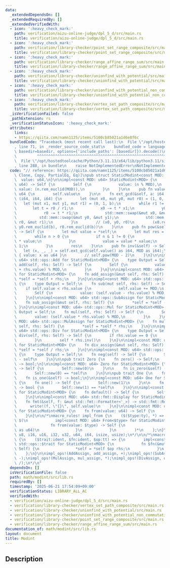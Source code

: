 ```yaml
---
data:
  _extendedDependsOn: []
  _extendedRequiredBy: []
  _extendedVerifiedWith:
  - icon: ':heavy_check_mark:'
    path: verification/aizu-online-judge/dpl_5_d/src/main.rs
    title: verification/aizu-online-judge/dpl_5_d/src/main.rs
  - icon: ':heavy_check_mark:'
    path: verification/library-checker/point_set_range_composite/src/main.rs
    title: verification/library-checker/point_set_range_composite/src/main.rs
  - icon: ':heavy_check_mark:'
    path: verification/library-checker/range_affine_range_sum/src/main.rs
    title: verification/library-checker/range_affine_range_sum/src/main.rs
  - icon: ':heavy_check_mark:'
    path: verification/library-checker/unionfind_with_potential/src/main.rs
    title: verification/library-checker/unionfind_with_potential/src/main.rs
  - icon: ':heavy_check_mark:'
    path: verification/library-checker/unionfind_with_potential_non_commutative_group/src/main.rs
    title: verification/library-checker/unionfind_with_potential_non_commutative_group/src/main.rs
  - icon: ':heavy_check_mark:'
    path: verification/library-checker/vertex_set_path_composite/src/main.rs
    title: verification/library-checker/vertex_set_path_composite/src/main.rs
  _isVerificationFailed: false
  _pathExtension: rs
  _verificationStatusIcon: ':heavy_check_mark:'
  attributes:
    links:
    - https://qiita.com/namn1125/items/5100cb85021a1d6e8f6c
  bundledCode: "Traceback (most recent call last):\n  File \"/opt/hostedtoolcache/Python/3.11.13/x64/lib/python3.11/site-packages/onlinejudge_verify/documentation/build.py\"\
    , line 71, in _render_source_code_stat\n    bundled_code = language.bundle(stat.path,\
    \ basedir=basedir, options={'include_paths': [basedir]}).decode()\n          \
    \         ^^^^^^^^^^^^^^^^^^^^^^^^^^^^^^^^^^^^^^^^^^^^^^^^^^^^^^^^^^^^^^^^^^^^^^^^^^^^^^^^^\n\
    \  File \"/opt/hostedtoolcache/Python/3.11.13/x64/lib/python3.11/site-packages/onlinejudge_verify/languages/rust.py\"\
    , line 288, in bundle\n    raise NotImplementedError\nNotImplementedError\n"
  code: "// reference: https://qiita.com/namn1125/items/5100cb85021a1d6e8f6c\n\n#[derive(Debug,\
    \ Clone, Copy, PartialEq, Eq)]\npub struct StaticModint<const MOD: u64> {\n  \
    \  value: u64,\n}\n\nimpl<const MOD: u64> StaticModint<MOD> {\n    pub fn new(n:\
    \ u64) -> Self {\n        Self {\n            value: (n % MOD),\n            //\
    \ value: (n.rem_euclid(MOD)),\n        }\n    }\n\n    pub fn value(&self) ->\
    \ u64 {\n        self.value\n    }\n\n    fn ext_gcd(&self, a: i64, b: i64) ->\
    \ (i64, i64, i64) {\n        let (mut x0, mut y0, mut r0) = (1, 0, a);\n     \
    \   let (mut x1, mut y1, mut r1) = (0, 1, b);\n        while r1 != 0 {\n     \
    \       let t = r0 / r1;\n            x0 -= t * x1;\n            y0 -= t * y1;\n\
    \            r0 -= t * r1;\n            std::mem::swap(&mut x0, &mut x1);\n  \
    \          std::mem::swap(&mut y0, &mut y1);\n            std::mem::swap(&mut\
    \ r0, &mut r1);\n        }\n        // (x0, y0, r0)\n        (x0.rem_euclid(b),\
    \ y0.rem_euclid(b), r0.rem_euclid(b))\n    }\n\n    pub fn pow(&self, mut n: u64)\
    \ -> Self {\n        let mut value = *self;\n        let mut res = Self::new(1);\n\
    \        while n > 0 {\n            if n & 1 != 0 {\n                res = res\
    \ * value;\n            }\n            value = value * value;\n            n >>=\
    \ 1;\n        }\n        res\n    }\n\n    pub fn inv(&self) -> Self {\n     \
    \   let (x, _, _) = self.ext_gcd(self.value() as i64, MOD as i64);\n        Self\
    \ { value: x as u64 }\n        // self.pow(MOD - 2)\n    }\n}\n\nimpl<const MOD:\
    \ u64> std::ops::Add for StaticModint<MOD> {\n    type Output = Self;\n    fn\
    \ add(self, rhs: Self) -> Self {\n        Self {\n            value: (self.value\
    \ + rhs.value) % MOD,\n        }\n    }\n}\n\nimpl<const MOD: u64> std::ops::AddAssign\
    \ for StaticModint<MOD> {\n    fn add_assign(&mut self, rhs: Self) {\n       \
    \ *self = *self + rhs;\n    }\n}\n\nimpl<const MOD: u64> std::ops::Sub for StaticModint<MOD>\
    \ {\n    type Output = Self;\n    fn sub(mut self, rhs: Self) -> Self {\n    \
    \    if self.value < rhs.value {\n            self.value += MOD;\n        }\n\
    \        Self {\n            value: (self.value - rhs.value) % MOD,\n        }\n\
    \    }\n}\n\nimpl<const MOD: u64> std::ops::SubAssign for StaticModint<MOD> {\n\
    \    fn sub_assign(&mut self, rhs: Self) {\n        *self = *self - rhs;\n   \
    \ }\n}\n\nimpl<const MOD: u64> std::ops::Mul for StaticModint<MOD> {\n    type\
    \ Output = Self;\n    fn mul(self, rhs: Self) -> Self {\n        Self {\n    \
    \        value: (self.value * rhs.value) % MOD,\n        }\n    }\n}\n\nimpl<const\
    \ MOD: u64> std::ops::MulAssign for StaticModint<MOD> {\n    fn mul_assign(&mut\
    \ self, rhs: Self) {\n        *self = *self * rhs;\n    }\n}\n\nimpl<const MOD:\
    \ u64> std::ops::Div for StaticModint<MOD> {\n    type Output = Self;\n    fn\
    \ div(self, rhs: Self) -> Self {\n        if rhs.value == 0 {\n            panic!();\n\
    \        }\n        self * rhs.inv()\n    }\n}\n\nimpl<const MOD: u64> std::ops::DivAssign\
    \ for StaticModint<MOD> {\n    fn div_assign(&mut self, rhs: Self) {\n       \
    \ *self = *self / rhs;\n    }\n}\n\nimpl<const MOD: u64> std::ops::Neg for StaticModint<MOD>\
    \ {\n    type Output = Self;\n    fn neg(self) -> Self {\n        Self::new(0)\
    \ - self\n    }\n}\n\npub trait Zero {\n    fn zero() -> Self;\n    fn is_zero(&self)\
    \ -> bool;\n}\n\nimpl<const MOD: u64> Zero for StaticModint<MOD> {\n    fn zero()\
    \ -> Self {\n        Self::new(0)\n    }\n\n    fn is_zero(&self) -> bool {\n\
    \        Self::new(0) == *self\n    }\n}\n\npub trait One {\n    fn one() -> Self;\n\
    \    fn is_one(&self) -> bool;\n}\n\nimpl<const MOD: u64> One for StaticModint<MOD>\
    \ {\n    fn one() -> Self {\n        Self::new(1)\n    }\n\n    fn is_one(&self)\
    \ -> bool {\n        Self::new(1) == *self\n    }\n}\n\nimpl<const MOD: u64> Default\
    \ for StaticModint<MOD> {\n    fn default() -> Self {\n        Self::new(0)\n\
    \    }\n}\n\nimpl<const MOD: u64> std::fmt::Display for StaticModint<MOD> {\n\
    \    fn fmt(&self, f: &mut std::fmt::Formatter<'_>) -> std::fmt::Result {\n  \
    \      write!(f, \"{}\", self.value)\n    }\n}\n\nimpl<const MOD: u64> From<u64>\
    \ for StaticModint<MOD> {\n    fn from(value: u64) -> Self {\n        Self::new(value)\n\
    \    }\n}\n\n/*\nmacro_rules! impl_from {\n    ($($type:ty), *) => {\n       \
    \ $(\n            impl<const MOD: u64> From<$type> for StaticModint<MOD> {\n \
    \               fn from(value: $type) -> Self {\n                    Self::new(value\
    \ as u64)\n                }\n            }\n        )*\n    };\n}\n\nimpl_from!(i8,\
    \ u8, i16, u16, i32, u32, u64, i64, isize, usize);\n*/\n\n/*\nmacro_rules! impl_ops\
    \ {\n    ($trait:ident, $fn:ident, $op:tt) => {\n        impl<const MOD: u64>\
    \ std::ops::$trait for StaticModint<MOD> {\n            fn $fn(&mut self, rhs:\
    \ Self) {\n                *self = *self $op rhs;\n            }\n        }\n\
    \    };\n}\n\nimpl_ops!(AddAssign, add_assign, +);\nimpl_ops!(SubAssign, sub_assign,\
    \ -);\nimpl_ops!(MulAssign, mul_assign, *);\nimpl_ops!(DivAssign, div_assign,\
    \ /);\n*/\n"
  dependsOn: []
  isVerificationFile: false
  path: math/modint/src/lib.rs
  requiredBy: []
  timestamp: '2025-06-21 17:54:09+09:00'
  verificationStatus: LIBRARY_ALL_AC
  verifiedWith:
  - verification/aizu-online-judge/dpl_5_d/src/main.rs
  - verification/library-checker/vertex_set_path_composite/src/main.rs
  - verification/library-checker/unionfind_with_potential/src/main.rs
  - verification/library-checker/unionfind_with_potential_non_commutative_group/src/main.rs
  - verification/library-checker/point_set_range_composite/src/main.rs
  - verification/library-checker/range_affine_range_sum/src/main.rs
documentation_of: math/modint/src/lib.rs
layout: document
title: Modint
---
```


## Description
